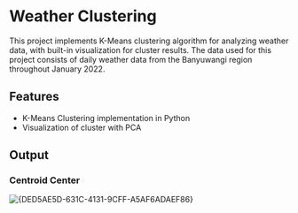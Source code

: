 # Weather Clustering

This project implements K-Means clustering algorithm for analyzing weather data, with built-in visualization for cluster results. The data used for this project consists of daily weather data from the Banyuwangi region throughout January 2022.

## Features
- K-Means Clustering implementation in Python
- Visualization of cluster with PCA

## Output
### Centroid Center
![{DED5AE5D-631C-4131-9CFF-A5AF6ADAEF86}](https://github.com/user-attachments/assets/1209d07e-b534-4ace-bcf9-696ed0c4dd1c)

